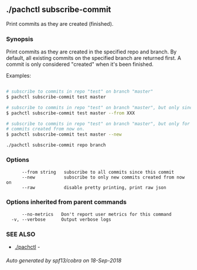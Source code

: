 ## ./pachctl subscribe-commit

Print commits as they are created (finished).

### Synopsis


Print commits as they are created in the specified repo and
branch.  By default, all existing commits on the specified branch are
returned first.  A commit is only considered "created" when it's been
finished.

Examples:

```sh

# subscribe to commits in repo "test" on branch "master"
$ pachctl subscribe-commit test master

# subscribe to commits in repo "test" on branch "master", but only since commit XXX.
$ pachctl subscribe-commit test master --from XXX

# subscribe to commits in repo "test" on branch "master", but only for new
# commits created from now on.
$ pachctl subscribe-commit test master --new

```

```
./pachctl subscribe-commit repo branch
```

### Options

```
      --from string   subscribe to all commits since this commit
      --new           subscribe to only new commits created from now on
      --raw           disable pretty printing, print raw json
```

### Options inherited from parent commands

```
      --no-metrics   Don't report user metrics for this command
  -v, --verbose      Output verbose logs
```

### SEE ALSO
* [./pachctl](./pachctl.md)	 - 

###### Auto generated by spf13/cobra on 18-Sep-2018
